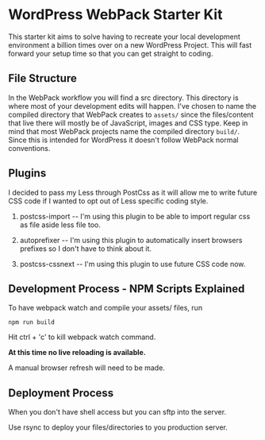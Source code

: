 # WordPress WebPack Starter Kit

This starter kit aims to solve having to recreate your local development environment a billion times over on a 
new WordPress Project. This will fast forward your setup time so that you can get straight to coding.

## File Structure

In the WebPack workflow you will find a src directory. This directory is where most of your development edits will happen. I've chosen to name the compiled directory that WebPack creates to `assets/` since the files/content that live there will mostly be of JavaScript, images and CSS type. Keep in mind that most WebPack projects name the compiled directory 
`build/`. Since this is intended for WordPress it doesn't follow WebPack normal conventions.

## Plugins

I decided to pass my Less through PostCss as it will allow me to write future CSS code if I wanted to 
opt out of Less specific coding style.

1. postcss-import -- I'm using this plugin to be able to import regular css as file aside less file too.

2. autoprefixer -- I'm using this plugin to automatically insert browsers prefixes so I don't have to think about it. 

3. postcss-cssnext -- I'm using this plugin to use future CSS code now.

## Development Process - NPM Scripts Explained

To have webpack watch and compile your assets/ files, run

```
npm run build
```
Hit ctrl + 'c' to kill webpack watch command.

**At this time no live reloading is available.**

A manual browser refresh will need to be made.

## Deployment Process

 When you don't have shell access but you can sftp into the server.

 Use rsync to deploy your files/directories to you production server. 
